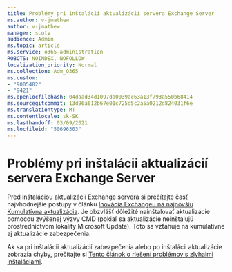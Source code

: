 ```yaml
---
title: Problémy pri inštalácii aktualizácií servera Exchange Server
ms.author: v-jmathew
author: v-jmathew
manager: scotv
audience: Admin
ms.topic: article
ms.service: o365-administration
ROBOTS: NOINDEX, NOFOLLOW
localization_priority: Normal
ms.collection: Adm_O365
ms.custom:
- "9005482"
- "9421"
ms.openlocfilehash: 04daad34d1097da0039ac63a13f793a550b68414
ms.sourcegitcommit: 13d96a612b67e01c725d5c2a5a0212d824031f6e
ms.translationtype: MT
ms.contentlocale: sk-SK
ms.lasthandoff: 03/09/2021
ms.locfileid: "50696303"
---
```

# <a name="issues-when-installing-exchange-server-updates"></a>Problémy pri inštalácii aktualizácií servera Exchange Server

Pred inštaláciou aktualizácií Exchange servera si prečítajte časť najvhodnejšie postupy v článku [Inovácia Exchangeu na najnovšiu Kumulatívna aktualizácia](https://docs.microsoft.com/Exchange/plan-and-deploy/install-cumulative-updates). Je obzvlášť dôležité nainštalovať aktualizácie pomocou zvýšenej výzvy CMD (pokiaľ sa aktualizácie neinštalujú prostredníctvom lokality Microsoft Update). Toto sa vzťahuje na kumulatívne aj aktualizácie zabezpečenia.

Ak sa pri inštalácii aktualizácií zabezpečenia alebo po inštalácii aktualizácie zobrazia chyby, prečítajte si [Tento článok o riešení problémov s zlyhalmi inštaláciami](https://aka.ms/exupdatefaq).
